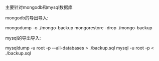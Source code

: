 主要针对mongodb和mysql数据库

mongodb的导出导入:

  mongodump -o ./mongo-backup
  mongorestore -drop ./mongo-backup

mysql的导出导入:

  mysqldump -u root -p --all-databases > ./backup.sql
  mysql -u root -p < ./backup.sql
